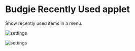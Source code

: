 # Budgie Recently Used applet
Show recently used items in a menu.

![settings](https://github.com/UbuntuBudgie/budgie-extras/blob/master/budgie-recentlyused/budgie_settings.png)

![settings](https://github.com/UbuntuBudgie/budgie-extras/blob/master/budgie-recentlyused/menu.png)
